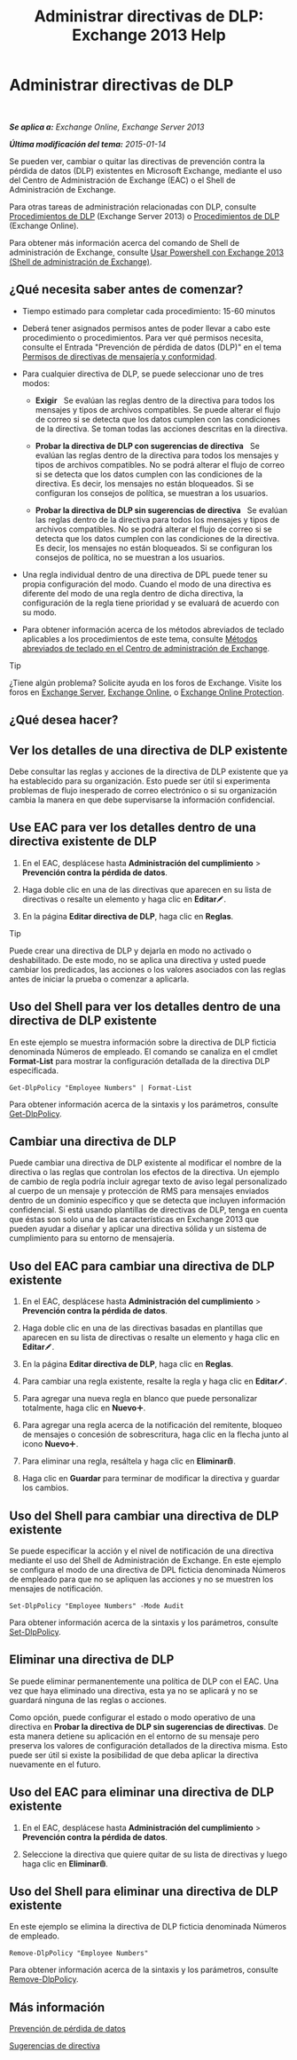 ﻿---
title: 'Administrar directivas de DLP: Exchange 2013 Help'
TOCTitle: Administrar directivas de DLP
ms:assetid: ba81fabd-7f7f-4ef7-968f-ce851ada9d70
ms:mtpsurl: https://technet.microsoft.com/es-es/library/JJ673559(v=EXCHG.150)
ms:contentKeyID: 49895869
ms.date: 04/23/2018
mtps_version: v=EXCHG.150
ms.translationtype: HT
---

# Administrar directivas de DLP

 

_**Se aplica a:** Exchange Online, Exchange Server 2013_

_**Última modificación del tema:** 2015-01-14_

Se pueden ver, cambiar o quitar las directivas de prevención contra la pérdida de datos (DLP) existentes en Microsoft Exchange, mediante el uso del Centro de Administración de Exchange (EAC) o el Shell de Administración de Exchange.

Para otras tareas de administración relacionadas con DLP, consulte [Procedimientos de DLP](dlp-procedures-exchange-2013-help.md) (Exchange Server 2013) o [Procedimientos de DLP](https://technet.microsoft.com/es-es/library/jj938003\(v=exchg.150\)) (Exchange Online).

Para obtener más información acerca del comando de Shell de administración de Exchange, consulte [Usar Powershell con Exchange 2013 (Shell de administración de Exchange)](https://technet.microsoft.com/es-es/library/bb123778\(v=exchg.150\)).

## ¿Qué necesita saber antes de comenzar?

  - Tiempo estimado para completar cada procedimiento: 15-60 minutos

  - Deberá tener asignados permisos antes de poder llevar a cabo este procedimiento o procedimientos. Para ver qué permisos necesita, consulte el Entrada "Prevención de pérdida de datos (DLP)" en el tema [Permisos de directivas de mensajería y conformidad](messaging-policy-and-compliance-permissions-exchange-2013-help.md).

  - Para cualquier directiva de DLP, se puede seleccionar uno de tres modos:
    
      -  
        **Exigir**   Se evalúan las reglas dentro de la directiva para todos los mensajes y tipos de archivos compatibles. Se puede alterar el flujo de correo si se detecta que los datos cumplen con las condiciones de la directiva. Se toman todas las acciones descritas en la directiva.
    
      -  
        **Probar la directiva de DLP con sugerencias de directiva**   Se evalúan las reglas dentro de la directiva para todos los mensajes y tipos de archivos compatibles. No se podrá alterar el flujo de correo si se detecta que los datos cumplen con las condiciones de la directiva. Es decir, los mensajes no están bloqueados. Si se configuran los consejos de política, se muestran a los usuarios.
    
      -  
        **Probar la directiva de DLP sin sugerencias de directiva**   Se evalúan las reglas dentro de la directiva para todos los mensajes y tipos de archivos compatibles. No se podrá alterar el flujo de correo si se detecta que los datos cumplen con las condiciones de la directiva. Es decir, los mensajes no están bloqueados. Si se configuran los consejos de política, no se muestran a los usuarios.

  - Una regla individual dentro de una directiva de DPL puede tener su propia configuración del modo. Cuando el modo de una directiva es diferente del modo de una regla dentro de dicha directiva, la configuración de la regla tiene prioridad y se evaluará de acuerdo con su modo.

  - Para obtener información acerca de los métodos abreviados de teclado aplicables a los procedimientos de este tema, consulte [Métodos abreviados de teclado en el Centro de administración de Exchange](keyboard-shortcuts-in-the-exchange-admin-center-exchange-online-protection-help.md).


> [!TIP]
> ¿Tiene algún problema? Solicite ayuda en los foros de Exchange. Visite los foros en <A href="https://go.microsoft.com/fwlink/p/?linkid=60612">Exchange Server</A>, <A href="https://go.microsoft.com/fwlink/p/?linkid=267542">Exchange Online</A>, o <A href="https://go.microsoft.com/fwlink/p/?linkid=285351">Exchange Online Protection</A>.



## ¿Qué desea hacer?

## Ver los detalles de una directiva de DLP existente

Debe consultar las reglas y acciones de la directiva de DLP existente que ya ha establecido para su organización. Esto puede ser útil si experimenta problemas de flujo inesperado de correo electrónico o si su organización cambia la manera en que debe supervisarse la información confidencial.

## Use EAC para ver los detalles dentro de una directiva existente de DLP

1.  En el EAC, desplácese hasta **Administración del cumplimiento** \> **Prevención contra la pérdida de datos**.

2.  Haga doble clic en una de las directivas que aparecen en su lista de directivas o resalte un elemento y haga clic en **Editar**![Icono Editar](images/Bb124582.6f53ccb2-1f13-4c02-bea0-30690e6ea71d(EXCHG.150).gif "Icono Editar").

3.  En la página **Editar directiva de DLP**, haga clic en **Reglas**.


> [!TIP]
> Puede crear una directiva de DLP y dejarla en modo no activado o deshabilitado. De este modo, no se aplica una directiva y usted puede cambiar los predicados, las acciones o los valores asociados con las reglas antes de iniciar la prueba o comenzar a aplicarla.



## Uso del Shell para ver los detalles dentro de una directiva de DLP existente

En este ejemplo se muestra información sobre la directiva de DLP ficticia denominada Números de empleado. El comando se canaliza en el cmdlet **Format-List** para mostrar la configuración detallada de la directiva DLP especificada.

    Get-DlpPolicy "Employee Numbers" | Format-List

Para obtener información acerca de la sintaxis y los parámetros, consulte [Get-DlpPolicy](https://technet.microsoft.com/es-es/library/jj215752\(v=exchg.150\)).

## Cambiar una directiva de DLP

Puede cambiar una directiva de DLP existente al modificar el nombre de la directiva o las reglas que controlan los efectos de la directiva. Un ejemplo de cambio de regla podría incluir agregar texto de aviso legal personalizado al cuerpo de un mensaje y protección de RMS para mensajes enviados dentro de un dominio específico y que se detecta que incluyen información confidencial. Si está usando plantillas de directivas de DLP, tenga en cuenta que éstas son solo una de las características en Exchange 2013 que pueden ayudar a diseñar y aplicar una directiva sólida y un sistema de cumplimiento para su entorno de mensajería.

## Uso del EAC para cambiar una directiva de DLP existente

1.  En el EAC, desplácese hasta **Administración del cumplimiento** \> **Prevención contra la pérdida de datos**.

2.  Haga doble clic en una de las directivas basadas en plantillas que aparecen en su lista de directivas o resalte un elemento y haga clic en **Editar**![Icono Editar](images/Bb124582.6f53ccb2-1f13-4c02-bea0-30690e6ea71d(EXCHG.150).gif "Icono Editar").

3.  En la página **Editar directiva de DLP**, haga clic en **Reglas**.

4.  Para cambiar una regla existente, resalte la regla y haga clic en **Editar**![Icono Editar](images/Bb124582.6f53ccb2-1f13-4c02-bea0-30690e6ea71d(EXCHG.150).gif "Icono Editar").

5.  Para agregar una nueva regla en blanco que puede personalizar totalmente, haga clic en **Nuevo**![Agregar icono](images/JJ218640.c1e75329-d6d7-4073-a27d-498590bbb558(EXCHG.150).gif "Agregar icono").

6.  Para agregar una regla acerca de la notificación del remitente, bloqueo de mensajes o concesión de sobrescritura, haga clic en la flecha junto al icono **Nuevo**![Agregar icono](images/JJ218640.c1e75329-d6d7-4073-a27d-498590bbb558(EXCHG.150).gif "Agregar icono").

7.  Para eliminar una regla, resáltela y haga clic en **Eliminar**![Eliminar icono](images/Dd979797.14f639f6-61e8-4418-bbfb-0db14de9d2f5(EXCHG.150).gif "Eliminar icono").

8.  Haga clic en **Guardar** para terminar de modificar la directiva y guardar los cambios.

## Uso del Shell para cambiar una directiva de DLP existente

Se puede especificar la acción y el nivel de notificación de una directiva mediante el uso del Shell de Administración de Exchange. En este ejemplo se configura el modo de una directiva de DPL ficticia denominada Números de empleado para que no se apliquen las acciones y no se muestren los mensajes de notificación.

    Set-DlpPolicy "Employee Numbers" -Mode Audit

Para obtener información acerca de la sintaxis y los parámetros, consulte [Set-DlpPolicy](https://technet.microsoft.com/es-es/library/jj215778\(v=exchg.150\)).

## Eliminar una directiva de DLP

Se puede eliminar permanentemente una política de DLP con el EAC. Una vez que haya eliminado una directiva, esta ya no se aplicará y no se guardará ninguna de las reglas o acciones.

Como opción, puede configurar el estado o modo operativo de una directiva en **Probar la directiva de DLP sin sugerencias de directivas**. De esta manera detiene su aplicación en el entorno de su mensaje pero preserva los valores de configuración detallados de la directiva misma. Esto puede ser útil si existe la posibilidad de que deba aplicar la directiva nuevamente en el futuro.

## Uso del EAC para eliminar una directiva de DLP existente

1.  En el EAC, desplácese hasta **Administración del cumplimiento** \> **Prevención contra la pérdida de datos**.

2.  Seleccione la directiva que quiere quitar de su lista de directivas y luego haga clic en **Eliminar**![Eliminar icono](images/Dd979797.14f639f6-61e8-4418-bbfb-0db14de9d2f5(EXCHG.150).gif "Eliminar icono").

## Uso del Shell para eliminar una directiva de DLP existente

En este ejemplo se elimina la directiva de DLP ficticia denominada Números de empleado.

    Remove-DlpPolicy "Employee Numbers"

Para obtener información acerca de la sintaxis y los parámetros, consulte [Remove-DlpPolicy](https://technet.microsoft.com/es-es/library/jj215677\(v=exchg.150\)).

## Más información

[Prevención de pérdida de datos](technical-overview-of-dlp-data-loss-prevention-in-exchange.md)

[Sugerencias de directiva](technical-overview-of-policy-tips-in-exchange-online-and-exchange-2013.md)

